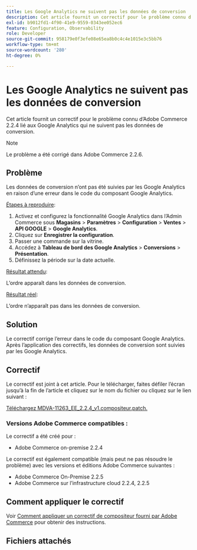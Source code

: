 ```yaml
---
title: Les Google Analytics ne suivent pas les données de conversion
description: Cet article fournit un correctif pour le problème connu d’Adobe Commerce 2.2.4 lié aux Google Analytics qui ne suivent pas les données de conversion.
exl-id: b9012fd1-4f90-41e9-9559-0343ee052ec6
feature: Configuration, Observability
role: Developer
source-git-commit: 958179e0f3efe08e65ea8b0c4c4e1015e3c5bb76
workflow-type: tm+mt
source-wordcount: '280'
ht-degree: 0%

---
```


# Les Google Analytics ne suivent pas les données de conversion

Cet article fournit un correctif pour le problème connu d’Adobe Commerce 2.2.4 lié aux Google Analytics qui ne suivent pas les données de conversion.

>[!NOTE]
>
>Le problème a été corrigé dans Adobe Commerce 2.2.6.

## Problème

Les données de conversion n’ont pas été suivies par les Google Analytics en raison d’une erreur dans le code du composant Google Analytics.

<u>Étapes à reproduire</u>:

1. Activez et configurez la fonctionnalité Google Analytics dans l’Admin Commerce sous **Magasins** > **Paramètres** > **Configuration** > **Ventes** > **API GOOGLE** > **Google Analytics**.
1. Cliquez sur **Enregistrer la configuration**.
1. Passer une commande sur la vitrine.
1. Accédez à **Tableau de bord des Google Analytics** > **Conversions** > **Présentation**.
1. Définissez la période sur la date actuelle.

<u>Résultat attendu</u>:

L’ordre apparaît dans les données de conversion.

<u>Résultat réel</u>:

L’ordre n’apparaît pas dans les données de conversion.

## Solution

Le correctif corrige l’erreur dans le code du composant Google Analytics. Après l’application des correctifs, les données de conversion sont suivies par les Google Analytics.

## Correctif

Le correctif est joint à cet article. Pour le télécharger, faites défiler l’écran jusqu’à la fin de l’article et cliquez sur le nom du fichier ou cliquez sur le lien suivant :

[Téléchargez MDVA-11263\_EE\_2.2.4\_v1.compositeur.patch.](assets/MDVA-11263_EE_2.2.4_v1.composer.patch.zip)

### Versions Adobe Commerce compatibles :

Le correctif a été créé pour :

* Adobe Commerce on-premise 2.2.4

Le correctif est également compatible (mais peut ne pas résoudre le problème) avec les versions et éditions Adobe Commerce suivantes :

* Adobe Commerce On-Premise 2.2.5
* Adobe Commerce sur l’infrastructure cloud 2.2.4, 2.2.5

## Comment appliquer le correctif

Voir [Comment appliquer un correctif de compositeur fourni par Adobe Commerce](/help/how-to/general/how-to-apply-a-composer-patch-provided-by-magento.md) pour obtenir des instructions.

## Fichiers attachés
